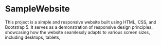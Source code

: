 # SampleWebsite
This project is a simple and responsive website built using HTML, CSS, and Bootstrap 5. It serves as a demonstration of responsive design principles, showcasing how the website seamlessly adapts to various screen sizes, including desktops, tablets,
